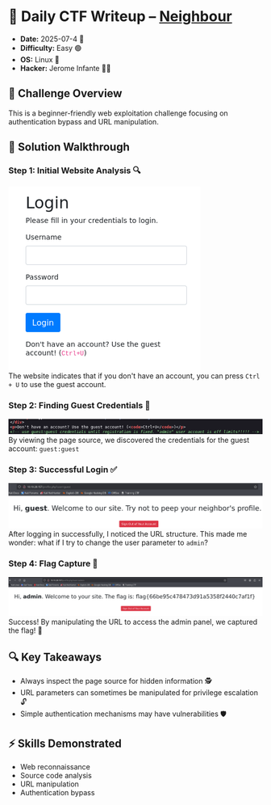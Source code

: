 # 🧾 Daily CTF Writeup – [Neighbour](https://tryhackme.com/neighbour/)

- **Date:** 2025-07-4 📅
- **Difficulty:** Easy 🟢
- **OS:** Linux 🐧
- **Hacker:** Jerome Infante 👨‍💻

## 🎯 Challenge Overview

This is a beginner-friendly web exploitation challenge focusing on authentication bypass and URL manipulation.

## 🚀 Solution Walkthrough

### Step 1: Initial Website Analysis 🔍

![website](1.png)  
The website indicates that if you don't have an account, you can press `Ctrl + U` to use the guest account.

### Step 2: Finding Guest Credentials 🔑

![login credential for guest](2.png)
By viewing the page source, we discovered the credentials for the guest account: `guest:guest`

### Step 3: Successful Login ✅

![successful login](3.png)
After logging in successfully, I noticed the URL structure. This made me wonder: what if I try to change the user parameter to `admin`?

### Step 4: Flag Capture 🎉

![we got the flag now](4.png)
Success! By manipulating the URL to access the admin panel, we captured the flag! 🏁

## 🔍 Key Takeaways

- Always inspect the page source for hidden information 🕵️
- URL parameters can sometimes be manipulated for privilege escalation 🔓
- Simple authentication mechanisms may have vulnerabilities 🛡️

## ⚡ Skills Demonstrated

- Web reconnaissance
- Source code analysis
- URL manipulation
- Authentication bypass
